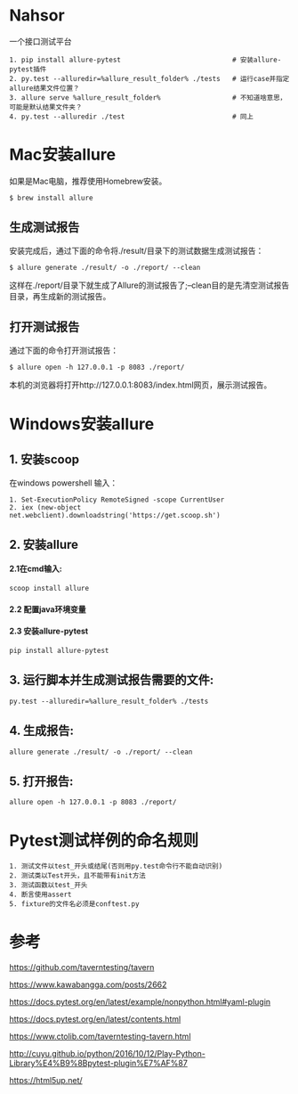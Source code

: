 # Nahsor
一个接口测试平台

    1. pip install allure-pytest                            # 安装allure-pytest插件
    2. py.test --alluredir=%allure_result_folder% ./tests   # 运行case并指定allure结果文件位置？
    3. allure serve %allure_result_folder%                  # 不知道啥意思，可能是默认结果文件夹？
    4. py.test --alluredir ./test                           # 同上


# Mac安装allure
如果是Mac电脑，推荐使用Homebrew安装。

    $ brew install allure


## 生成测试报告
安装完成后，通过下面的命令将./result/目录下的测试数据生成测试报告：

    $ allure generate ./result/ -o ./report/ --clean
    
这样在./report/目录下就生成了Allure的测试报告了;–clean目的是先清空测试报告目录，再生成新的测试报告。


## 打开测试报告
通过下面的命令打开测试报告：

    $ allure open -h 127.0.0.1 -p 8083 ./report/
本机的浏览器将打开http://127.0.0.1:8083/index.html网页，展示测试报告。


# Windows安装allure
## 1. 安装scoop
在windows powershell 输入：  

    1. Set-ExecutionPolicy RemoteSigned -scope CurrentUser  
    2. iex (new-object net.webclient).downloadstring('https://get.scoop.sh')  
    
## 2. 安装allure
#### 2.1在cmd输入:

    scoop install allure  
#### 2.2 配置java环境变量  

#### 2.3 安装allure-pytest  
    
    pip install allure-pytest

## 3. 运行脚本并生成测试报告需要的文件:

    py.test --alluredir=%allure_result_folder% ./tests
    
## 4. 生成报告:

    allure generate ./result/ -o ./report/ --clean
## 5. 打开报告:

    allure open -h 127.0.0.1 -p 8083 ./report/


# Pytest测试样例的命名规则

    1. 测试文件以test_开头或结尾(否则用py.test命令行不能自动识别)
    2. 测试类以Test开头，且不能带有init方法
    3. 测试函数以test_开头
    4. 断言使用assert
    5. fixture的文件名必须是conftest.py



# 参考

https://github.com/taverntesting/tavern

https://www.kawabangga.com/posts/2662

https://docs.pytest.org/en/latest/example/nonpython.html#yaml-plugin

https://docs.pytest.org/en/latest/contents.html

https://www.ctolib.com/taverntesting-tavern.html

http://cuyu.github.io/python/2016/10/12/Play-Python-Library%E4%B9%8Bpytest-plugin%E7%AF%87

https://html5up.net/
